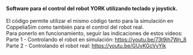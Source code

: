 **Software para el control del robot YORK utilizando teclado y joystick.** <br> <br>
El código permite utilizar el mismo código tanto para la simulación en CoppeliaSim como también para el control del robot real.<br>
Para ponerlo en funcionamiento, seguir las indicaciones de estos videos:<br>
Parte 1 - Controlando el robot en simulación: https://youtu.be/73t9ih7Wn_8 <br>
Parte 2 - Controlando el robot real: https://youtu.be/GUvKGcVvYik <br>
